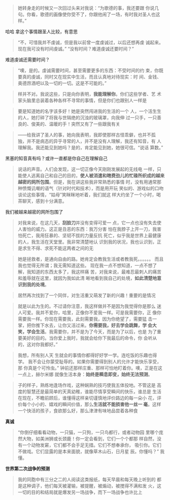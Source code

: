 > 她转身走的时候又一次回过头来对我说：“为歌德的事，我还要跟 你说几句。你看，歌德的画像使你受不了，你跟他闹了一场，有时我对圣人也这样。”

哈哈 拿这个事情跟圣人比较，有意思

> “不，可惜我并不虔诚，但是我以前曾一度虔诚过，以后还想再虔 诚起来。现在我可没有时间虔诚。” “没有时间？难道虔诚还要时间？”

难道虔诚还需要时间？

> “噢，是的。虔诚需要时间，甚至需要更多的东西：不受时间的约 束，你既要真的虔诚，同时又在现实中生活，而且认真地对待现实：时 间、金钱、奥德昂酒吧以及一切的一切。这是不可能的。”

> 样并不对。我说这些，只是向你表明，**我能理解你**。你们这些学者、艺 术家头脑里总装着各种各样不寻常的事情，但是你们也跟别人一样是

> 要是知道她的名字该多好！她是突然闯进我的生活的一个 人，一个活生生的人，她打碎了将我与世隔绝的沉浊的玻璃罩，向我伸 过一只手，一只善良的、俊美的、温暖的手！突然又有了一些跟我有关

> ——给我讲了圣人的事，她向我表明，我即使那样古怪乖僻，也并不孤 独，并不是病态的异乎寻常的人，并不是没有人理解，我还有知音，有 人理解我。我还能见到她吗？是的，肯定能见到她，她很可信。“说话 算数。”

黑塞的知音真有吗？或许一直都是你自己在理解自己

>说话的声音。人们会发现，这一切正像今天刚刚发展起的无线电 一样，只能使人逃离自己和自己的目的，**使人被消遣和瞎费劲儿的忙碌所织成的越来越密的网所包围**。但是，我在讲这些我非常熟悉的事情 时，没有用通常那种愤慨讥嘲的语气（针对时代和技术），而是用开玩 笑似的、游戏似的口吻谈论这些事情，“姑母”笑眯眯地听着，我们就这 样大约坐了一个小时，喝茶聊天，感到十分满意。

我们被越来越密的网所包围了

> 对我来说，在这几天，**刮脸刀**并没有变得可爱一 点，它一点也没有失去使人害怕的威力。这正是丑恶的东西：我万分害 怕在我脖子上开一刀，我害怕死亡，我用狂暴的、坚韧不拔的力量反抗 死亡，似乎我是世界上最健康的人，我生活在天堂里。我非常清楚地认 识到我的状况，我也认识到，正是求生不得、求死不能这两者之间的无

> 她是拯救者，是通向自由的路。她肯定会教我生活或者教我死。。。。。。
>而且我也觉得无所谓；我无需知道这些。 现在我一点不想知道，一点不想了解，我知道的东西太多了，我这样痛 苦，对我来说，最难忍最刺人的痛苦和羞辱就在这里，就因为我如此清 晰地看到我自己的处境，**如此清楚地意识到我的处境**。

> 居然再次找到了一个同伴，对生活重又萌发了新的兴趣！重要的是情况

> 就是以此为生的。不过请你注意，我这样做并不是因为我觉得你是那么 迷人可爱。我并不爱你，哈里，正像你不爱我一样。可是我需要你，正 像你需要我一样。你现在需要我，此刻需要我，因为你绝望了，需要猛 击一掌，把你推下水去，让你又活过来。**你需要我，好去学会跳舞，学 会大笑，学会生活**。我需要你，并不是为了今天，而是为了以后，也是 为了重要美好的目的。当你爱上我时，我就会给你下我最后的命令，你 会听从的，这对你我都好。”

>我想，所有别人天 生就会的事情你都得好好学一学。连吃饭的乐趣也得学。
> 我不会让你蒙受耻辱的。如果你需要得到别人的允许才能快乐享受，那 你真是个可怜虫。”
> 钟前还那样庄重、那样可怕地盯着你。噢，正是在这一点上，赫尔米娜 就像生活本身：**始终是瞬息即变，始终无法预测**。


> 子的样子，熟练地逢场作戏，这种娴熟的技巧使我五体投地。不管这是 高度的智慧还是最简单的天真幼稚，谁能尽情享受瞬间的快乐，谁总是 生活在现在，不瞻前顾后，谁懂得这样亲切谨慎地评价路边的每一朵小 花，评价每个小小的、嬉戏的瞬间价值，那么**生活就不能损害他一丝一 毫**。这样一个快活的孩子，食欲那么好，那么津津有味地品尝着各种食

 **真诚** 
>“你倒仔细看看动物，一只猫，一只狗，一只鸟都行，或者动物园 里哪个庞然大物，如美洲狮或长颈鹿！你一定会看到，它们一个个都那 样自然，没有一个动物发窘，它们都不会手足无措。它们不想奉承你， 吸引你。它们不做戏。它们显露的是本来面貌，就像草木山石，日月星 辰。你懂吗？” 我懂。

**世界第二次战争的预测**
> 我的同胞中有三分之二的人阅读这类报纸，每天早晨和每天晚上听到的 都是这种调子，他们每天被灌输，被提醒，被煽动，被搅得不满和发 火，这一切的目的和结局就是爆发另一场战争，而下一场战争也许比上




